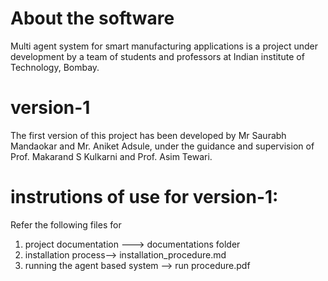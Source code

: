 # About the software
Multi agent system for smart manufacturing applications is a project under development by a team of students and professors at Indian institute of Technology, Bombay.

# version-1
The first version of this project has been developed by Mr Saurabh Mandaokar and Mr. Aniket Adsule,
under the guidance and supervision of Prof. Makarand S Kulkarni and Prof. Asim Tewari. 

# instrutions of use for version-1:
Refer the following files for 

1. project documentation ---> documentations folder
2. installation process--> installation_procedure.md
3. running the agent based system --> run procedure.pdf



